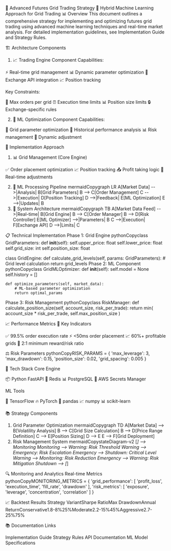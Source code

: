 🤖 Advanced Futures Grid Trading Strategy
🔄 Hybrid Machine Learning Approach for Grid Trading
📊 Overview
This document outlines a comprehensive strategy for implementing and optimizing futures grid trading using advanced machine learning techniques and real-time market analysis. For detailed implementation guidelines, see Implementation Guide and Strategy Rules.

🏗️ Architecture Components
1. 📈 Trading Engine Component
Capabilities:

⚡ Real-time grid management
📊 Dynamic parameter optimization
🔗 Exchange API integration
📈 Position tracking

Key Constraints:

🚫 Max orders per grid
⏰ Execution time limits
📊 Position size limits
🔒 Exchange-specific rules

2. 🧠 ML Optimization Component
Capabilities:

🤖 Grid parameter optimization
💾 Historical performance analysis
📊 Risk management
🔄 Dynamic adjustment


🎯 Implementation Approach
1. 📊 Grid Management (Core Engine)

✅ Order placement optimization
📈 Position tracking
📤 Profit taking logic
🔄 Real-time adjustments

2. 🔬 ML Processing Pipeline
mermaidCopygraph LR
    A[Market Data] -->|Analysis| B[Grid Parameters]
    B --> C[Order Management]
    C -->|Execution| D[Position Tracking]
    D -->|Feedback| E[ML Optimization]
    E -->|Updates| B
3. 🔄 System Architecture
mermaidCopygraph TB
    A[Market Data Feed] -->|Real-time| B[Grid Engine]
    B --> C[Order Manager]
    B --> D[Risk Controller]
    E[ML Optimizer] -->|Parameters| B
    C -->|Execution| F[Exchange API]
    D -->|Limits| C

📋 Technical Implementation
Phase 1: Grid Engine
pythonCopyclass GridParameters:
    def __init__(self):
        self.upper_price: float
        self.lower_price: float
        self.grid_size: int
        self.position_size: float

class GridEngine:
    def calculate_grid_levels(self, params: GridParameters):
        # Grid level calculation
        return grid_levels
Phase 2: ML Component
pythonCopyclass GridMLOptimizer:
    def __init__(self):
        self.model = None
        self.history = []

    def optimize_parameters(self, market_data):
        # ML-based parameter optimization
        return optimal_params
Phase 3: Risk Management
pythonCopyclass RiskManager:
    def calculate_position_size(self, account_size, risk_per_trade):
        return min(
            account_size * risk_per_trade,
            self.max_position_size
        )

📈 Performance Metrics
🎯 Key Indicators

✅ 99.5% order execution rate
⚡ <50ms order placement
📈 60%+ profitable grids
🎯 2:1 minimum reward/risk ratio

⚖️ Risk Parameters
pythonCopyRISK_PARAMS = {
    'max_leverage': 3,
    'max_drawdown': 0.15,
    'position_size': 0.02,
    'grid_spacing': 0.005
}

🔧 Tech Stack
Core Engine

📦 Python FastAPI
🔄 Redis
📊 PostgreSQL
🔐 AWS Secrets Manager

ML Tools

🧠 TensorFlow
🔥 PyTorch
🐼 pandas
📈 numpy
📊 scikit-learn


📚 Strategy Components
1. Grid Parameter Optimization
mermaidCopygraph TD
    A[Market Data] --> B[Volatility Analysis]
    B --> C[Grid Size Calculation]
    B --> D[Price Range Definition]
    C --> E[Position Sizing]
    D --> E
    E --> F[Grid Deployment]
2. Risk Management System
mermaidCopystateDiagram-v2
    [*] --> Monitoring
    Monitoring --> Warning: Risk Threshold
    Warning --> Emergency: Risk Escalation
    Emergency --> Shutdown: Critical Level
    Warning --> Monitoring: Risk Reduction
    Emergency --> Warning: Risk Mitigation
    Shutdown --> [*]

🔍 Monitoring and Analytics
Real-time Metrics
pythonCopyMONITORING_METRICS = {
    'grid_performance': [
        'profit_loss',
        'execution_time',
        'fill_rate',
        'drawdown'
    ],
    'risk_metrics': [
        'exposure',
        'leverage',
        'concentration',
        'correlation'
    ]
}

📈 Backtest Results
Strategy VariantSharpe RatioMax DrawdownAnnual ReturnConservative1.8-8%25%Moderate2.2-15%45%Aggressive2.7-25%75%

📚 Documentation Links

Implementation Guide
Strategy Rules
API Documentation
ML Model Specifications
